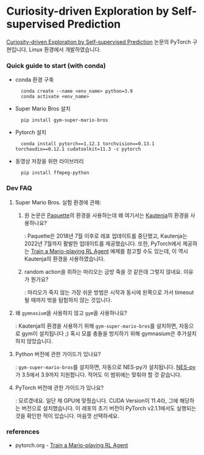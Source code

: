 # Curiosity-driven Exploration by Self-supervised Prediction

[Curiosity-driven Exploration by Self-supervised Prediction](https://arxiv.org/abs/1705.05363) 논문의 PyTorch 구현입니다.
Linux 환경에서 개발하였습니다.

### Quick guide to start (with conda)
- conda 환경 구축

        conda create --name <env_name> python=3.9
        conda activate <env_name>

- Super Mario Bros 설치

        pip install gym-super-mario-bros
    
- Pytorch 설치
    
        conda install pytorch==1.12.1 torchvision==0.13.1 torchaudio==0.12.1 cudatoolkit=11.3 -c pytorch

- 동영상 저장을 위한 라이브러리

        pip install ffmpeg-python


### Dev FAQ

1. Super Mario Bros. 실험 환경에 관해:
    1. 원 논문은 [Paquette](https://github.com/ppaquette/gym-super-mario)의 환경을 사용하는데 왜 여기서는 [Kautenja](https://github.com/Kautenja/gym-super-mario-bros)의 환경을 사용하나요?
  
        : Paquette은 2018년 7월 이후로 레포 업데이트를 중단했고, Kautenja는 2022년 7월까지 활발한 업데이트를 제공했습니다. 또한, PyTorch에서 제공하는 [Train a Mario-playing RL Agent](https://pytorch.org/tutorials/intermediate/mario_rl_tutorial.html) 예제를 참고할 수도 있는데, 이 역시 Kautenja의 환경을 사용하였습니다.

    1. random action을 취하는 마리오는 금방 죽을 것 같은데 그렇지 않네요. 이유가 뭔가요?

        : 마리오가 죽지 않는 가장 쉬운 방법은 시작과 동시에 왼쪽으로 가서 timeout될 때까지 밖을 탐험하지 않는 것입니다.
    

1. 왜 `gymnasium`을 사용하지 않고 `gym`을 사용하나요?

    : Kautenja의 환경을 사용하기 위해 `gym-super-mario-bros`를 설치하면, 자동으로 gym이 설치됩니다 ;) 혹시 모를 충돌을 방지하기 위해 gymnasium은 추가설치하지 않았습니다.

1. Python 버전에 관한 가이드가 있나요?

    : `gym-super-mario-bros`를 설치하면, 자동으로 NES-py가 설치됩니다. [NES-py](https://github.com/Kautenja/nes-py)가 3.5에서 3.9까지 지원합니다. 적어도 이 범위에는 맞춰야 할 것 같습니다.

1. PyTorch 버전에 관한 가이드가 있나요?

    : 모르겠네요. 일단 제 GPU에 맞췄습니다. CUDA Version이 11.4라, 그에 해당하는 버전으로 설치했습니다. 이 레포의 초기 버전이 PyTorch v2.1.1에서도 실행되는 것을 확인한 적이 있습니다. 마음껏 선택하세요.



### references

- pytorch.org - [Train a Mario-playing RL Agent](https://pytorch.org/tutorials/intermediate/mario_rl_tutorial.html)